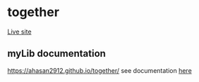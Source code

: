 # together
[Live site](https://ahasan2912.github.io/together/)

## myLib documentation
https://ahasan2912.github.io/together/
see documentation [here](myLib/README.md)
